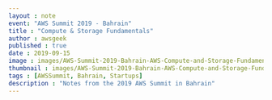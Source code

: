 ```yaml
---
layout : note
event: "AWS Summit 2019 - Bahrain"
title : "Compute & Storage Fundamentals"
author : awsgeek
published : true
date : 2019-09-15
image : images/AWS-Summit-2019-Bahrain-AWS-Compute-and-Storage-Fundamentals.jpg
thumbnail : images/AWS-Summit-2019-Bahrain-AWS-Compute-and-Storage-Fundamentals-thumbnail.jpg
tags : [AWSSummit, Bahrain, Startups]
description : "Notes from the 2019 AWS Summit in Bahrain"
---
```

